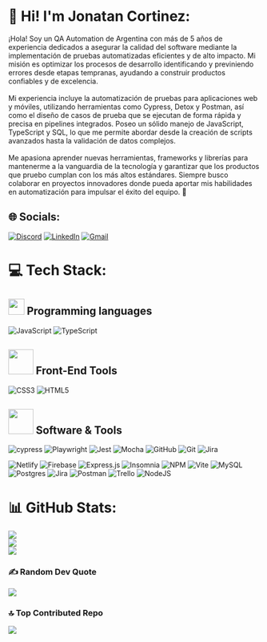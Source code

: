 # 💫 Hi! I'm Jonatan Cortinez:
¡Hola! Soy un QA Automation de Argentina con más de 5 años de experiencia dedicados a asegurar la calidad del software mediante la implementación de pruebas automatizadas eficientes y de alto impacto. Mi misión es optimizar los procesos de desarrollo identificando y previniendo errores desde etapas tempranas, ayudando a construir productos confiables y de excelencia.<br><br>Mi experiencia incluye la automatización de pruebas para aplicaciones web y móviles, utilizando herramientas como Cypress, Detox y Postman, así como el diseño de casos de prueba que se ejecutan de forma rápida y precisa en pipelines integrados. Poseo un sólido manejo de JavaScript, TypeScript y SQL, lo que me permite abordar desde la creación de scripts avanzados hasta la validación de datos complejos.<br><br>Me apasiona aprender nuevas herramientas, frameworks y librerías para mantenerme a la vanguardia de la tecnología y garantizar que los productos que pruebo cumplan con los más altos estándares. Siempre busco colaborar en proyectos innovadores donde pueda aportar mis habilidades en automatización para impulsar el éxito del equipo. 🚀


## 🌐 Socials:
[![Discord](https://img.shields.io/badge/Discord-%237289DA.svg?logo=discord&logoColor=white)](https://discord.gg/discordapp.com/users/1057673302761553941) [![LinkedIn](https://img.shields.io/badge/LinkedIn-%230077B5.svg?logo=linkedin&logoColor=white)](https://linkedin.com/in/https://www.linkedin.com/in/jonatan-cortinez/)  [![Gmail](https://img.shields.io/badge/Gmail-%23EA4335.svg?style=plastic&logo=gmail&logoColor=white)](mailto:jonaleo87@gmail.com) 
 
# 💻 Tech Stack:

<h2> <img src = "https://media2.giphy.com/media/QssGEmpkyEOhBCb7e1/giphy.gif?cid=ecf05e47a0n3gi1bfqntqmob8g9aid1oyj2wr3ds3mg700bl&rid=giphy.gif" width = 32px>  Programming languages  </h2>

![JavaScript](https://img.shields.io/badge/javascript-%23323330.svg?style=for-the-badge&logo=javascript&logoColor=%23F7DF1E) ![TypeScript](https://img.shields.io/badge/typescript-%23007ACC.svg?style=for-the-badge&logo=typescript&logoColor=white) 

<h2> <img src = "https://github.com/7oSkaaa/7oSkaaa/blob/main/Images/Front_End.gif?raw=true" width = 50px>  Front-End Tools</h2>

![CSS3](https://img.shields.io/badge/css3-%231572B6.svg?style=for-the-badge&logo=css3&logoColor=white) ![HTML5](https://img.shields.io/badge/html5-%23E34F26.svg?style=for-the-badge&logo=html5&logoColor=white) 

<h2> <img src = "https://github.com/7oSkaaa/7oSkaaa/blob/main/Images/Software_Tools.gif?raw=true" width = 50px>  Software & Tools</h2>

![cypress](https://img.shields.io/badge/-cypress-%23E5E5E5?style=for-the-badge&logo=cypress&logoColor=058a5e)
![Playwright](https://img.shields.io/badge/-playwright-%232EAD33?style=for-the-badge&logo=playwright&logoColor=white)
![Jest](https://img.shields.io/badge/-jest-%23C21325?style=for-the-badge&logo=jest&logoColor=white)
![Mocha](https://img.shields.io/badge/-mocha-%238D6748?style=for-the-badge&logo=mocha&logoColor=white)
![GitHub](https://img.shields.io/badge/github-%23121011.svg?style=for-the-badge&logo=github&logoColor=white) ![Git](https://img.shields.io/badge/git-%23F05033.svg?style=for-the-badge&logo=git&logoColor=white)  ![Jira](https://img.shields.io/badge/jira-%230A0FFF.svg?style=for-the-badge&logo=jira&logoColor=white) 

![Netlify](https://img.shields.io/badge/netlify-%23000000.svg?style=for-the-badge&logo=netlify&logoColor=#00C7B7) ![Firebase](https://img.shields.io/badge/firebase-%23039BE5.svg?style=for-the-badge&logo=firebase) ![Express.js](https://img.shields.io/badge/express.js-%23404d59.svg?style=for-the-badge&logo=express&logoColor=%2361DAFB) ![Insomnia](https://img.shields.io/badge/Insomnia-black?style=for-the-badge&logo=insomnia&logoColor=5849BE) ![NPM](https://img.shields.io/badge/NPM-%23CB3837.svg?style=for-the-badge&logo=npm&logoColor=white) ![Vite](https://img.shields.io/badge/vite-%23646CFF.svg?style=for-the-badge&logo=vite&logoColor=white) ![MySQL](https://img.shields.io/badge/mysql-4479A1.svg?style=for-the-badge&logo=mysql&logoColor=white) ![Postgres](https://img.shields.io/badge/postgres-%23316192.svg?style=for-the-badge&logo=postgresql&logoColor=white)  ![Jira](https://img.shields.io/badge/jira-%230A0FFF.svg?style=for-the-badge&logo=jira&logoColor=white) ![Postman](https://img.shields.io/badge/Postman-FF6C37?style=for-the-badge&logo=postman&logoColor=white) ![Trello](https://img.shields.io/badge/Trello-%23026AA7.svg?style=for-the-badge&logo=Trello&logoColor=white) ![NodeJS](https://img.shields.io/badge/node.js-6DA55F?style=for-the-badge&logo=node.js&logoColor=white)

# 📊 GitHub Stats:
![](https://github-readme-stats.vercel.app/api?username=jonaleo87&theme=tokyonight&hide_border=false&include_all_commits=false&count_private=false)<br/>
![](https://github-readme-streak-stats.herokuapp.com/?user=jonaleo87&theme=tokyonight&hide_border=false)<br/>
![](https://github-readme-stats.vercel.app/api/top-langs/?username=jonaleo87&theme=tokyonight&hide_border=false&include_all_commits=false&count_private=false&layout=compact)


### ✍️ Random Dev Quote
![](https://quotes-github-readme.vercel.app/api?type=horizontal&theme=radical)

### 🔝 Top Contributed Repo
![](https://github-contributor-stats.vercel.app/api?username=jonaleo87&limit=5&theme=dark&combine_all_yearly_contributions=true)

<!-- Proudly created with GPRM ( https://gprm.itsvg.in ) -->
